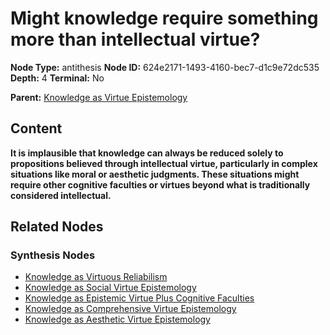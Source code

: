 # Might knowledge require something more than intellectual virtue?

**Node Type:** antithesis
**Node ID:** 624e2171-1493-4160-bec7-d1c9e72dc535
**Depth:** 4
**Terminal:** No

**Parent:** [Knowledge as Virtue Epistemology](knowledge-as-virtue-epistemology-synthesis-b9dd652b-09bd-497e-8fe6-afc771fca29b.md)

## Content

**It is implausible that knowledge can always be reduced solely to propositions believed through intellectual virtue, particularly in complex situations like moral or aesthetic judgments. These situations might require other cognitive faculties or virtues beyond what is traditionally considered intellectual.**

## Related Nodes

### Synthesis Nodes

- [Knowledge as Virtuous Reliabilism](knowledge-as-virtuous-reliabilism-synthesis-ff83d775-0117-48a7-bbd4-c2536e53e1cb.md)
- [Knowledge as Social Virtue Epistemology](knowledge-as-social-virtue-epistemology-synthesis-0eb217dc-c826-4b5c-a697-dc15ef15980d.md)
- [Knowledge as Epistemic Virtue Plus Cognitive Faculties](knowledge-as-epistemic-virtue-plus-cognitive-faculties-synthesis-2d0dd17c-a388-4d6c-8e23-90e7627c0aa5.md)
- [Knowledge as Comprehensive Virtue Epistemology](knowledge-as-comprehensive-virtue-epistemology-synthesis-7de24472-eab0-4cee-ad1b-44578a5df418.md)
- [Knowledge as Aesthetic Virtue Epistemology](knowledge-as-aesthetic-virtue-epistemology-synthesis-52134ce7-e5cb-417c-ba60-827e56c6fc49.md)

